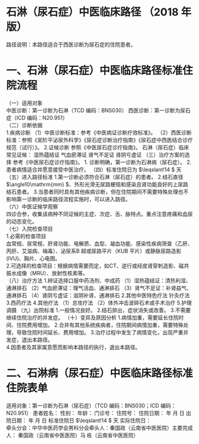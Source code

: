 # 石淋（尿石症）中医临床路径 （2018 年版）  
路径说明：本路径适合于西医诊断为尿石症的住院患者。  
# 一、石淋（尿石症）中医临床路径标准住院流程  
（一）适用对象  
中医诊断：第一诊断为石淋（TCD 编码：BNS030） 西医诊断：第一诊断为尿石症（ICD 编码：N20.951）  
（二）诊断依据  
1.疾病诊断  （1）中医诊断标准：参考《中医病证诊断疗效标准》。 （2）西医诊断标准：参照《吴阶平泌尿外科学》《尿石症诊断治疗指南》《尿石症中西医结合诊疗规范（试行）》。 2.证候诊断  参照《中医尿石症诊疗指南》。 石淋（尿石症）临床常见证候： 湿热蕴结证  气血瘀滞证  肾气不足证  肾阴亏虚证  （三）治疗方案的选择 参考《中医尿石症诊疗指南》。 1. 诊断明确，第一诊断为石淋病（尿石症）。 2. 患者病情适合并愿意接受中医治疗。 （四）标准住院日为 $\leqslant\!14 $ 天 （五）进入路径标准 1.第一诊断必须符合石淋（尿石症）的患者。 2.结石直径 $\angle10\mathrm{mm} $、外形光滑无尿路梗阻和感染且肾功能良好的上尿路结石患者。 3.当患者同时具有其他疾病诊断，但在住院期间不需要特殊处理也不影响第一诊断的临床路径流程实施时，可以进入路径。  
（六）中医证候学观察  
四诊合参，收集该病种不同证候的主症、次症、舌、脉特点。重点注意疼痛和血尿的动态变化。  
（七）入院检查项目  
1.必需的检查项目  
血常规、尿常规、肝肾功能、电解质、血型、凝血功能、感染性疾病筛查（乙肝、丙肝、艾滋病、梅毒）、泌尿系B 超或尿路平片（KUB 平片）或静脉尿路造影(IVU)、胸片、心电图。  
2.可选择的检查项目：根据病情需要而定，如CT、逆行或经皮肾穿刺造影、磁共振水成像（MRU）、放射性核素等。  
（八）治疗方法 1.辨证选择口服中药汤剂、中成药 （1）湿热蕴结证：清热利湿、通淋排石 （2）气血瘀滞证：理气活血、通淋排石 （3）肾气不足证：补肾益气、通淋排石 （4）肾阴亏虚证：滋阴补肾、通淋排石 2.其他中医特色疗法 针灸疗法 3.西药疗法 4.其他疗法 （1）总攻疗法 （2）体外冲击波碎石术或手术治疗 5.护理调摄 （九）出院标准 1.一般情况良好。 2.结石排出，症状消失或改善。 3.不需要继续住院治疗的并发症。 （十）变异及原因分析 1.病情加重，需要延长住院时间、住院费用增加。 2.合并有其他系统疾病者，住院期间病情加重，需要特殊处理，导致住院时间延长、费用增加。 3.治疗过程中发生了病情变化，出现严重并发症，退出本路径。  
4.因患者及其家属意愿而影响本路径的执行，退出本路径。  
# 二、石淋病（尿石症）中医临床路径标准住院表单  
适用对象：第一诊断为石淋（尿石症）（TCD 编码：BNS030；ICD 编码：N20.951） 患者姓名：       性别：     年龄：     门诊号：        住院号：           住院日期：      年    月    日     出院日期：     年     月      日    标准住院日 $\leqslant\!14 $ 天                                              实际住院日：  
牵头分会：中华中医药学会男科分会牵头人：秦国政（云南省中医医院）主要完成人： 秦国政（云南省中医医院）马  栋（云南省中医医院）  